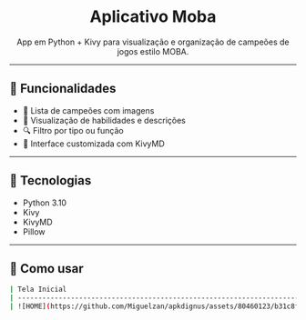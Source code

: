 <h1 align="center">Aplicativo Moba</h1>
<p align="center">
  App em Python + Kivy para visualização e organização de campeões de jogos estilo MOBA.
</p>

---

## 📱 Funcionalidades

- 🌟 Lista de campeões com imagens
- 🧠 Visualização de habilidades e descrições
- 🔍 Filtro por tipo ou função
- 🎨 Interface customizada com KivyMD

---

## 🔧 Tecnologias

- Python 3.10
- Kivy
- KivyMD
- Pillow

---

## 🚀 Como usar

```bash
| Tela Inicial                                                                                         | Tela de Login                                                                                         | Tela de Campeões                                                                                     |
| ---------------------------------------------------------------------------------------------------- | ----------------------------------------------------------------------------------------------------- | ---------------------------------------------------------------------------------------------------- |
| ![HOME](https://github.com/Miguelzan/apkdignus/assets/80460123/b31c8f11-bbca-441d-ac93-286dfa70475e) | ![LOGIN](https://github.com/Miguelzan/apkdignus/assets/80460123/0e7d6f92-7f8d-46bd-812c-29642330e5ef) | ![INF1](https://github.com/Miguelzan/apkdignus/assets/80460123/9a79a7ac-2073-4872-8cf2-3c940a668633) |
